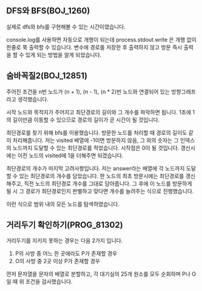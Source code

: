 ## DFS와 BFS(BOJ_1260)
실제로 dfs와 bfs를 구현해볼 수 있는 시간이였습니다.

console.log를 사용하면 자동으로 개행이 되는데 process.stdout.write 은 개행 없이 한줄로 쭉 출력할 수 있습니다. 변수에 경로를 저장한 후 출력하지 않고 방문 즉시 출력을 할 수 있게 되는 방법을 알게 되었습니다.

## 숨바꼭질2(BOJ_12851)
주어진 조건을 n번 노드가 (n + 1), (n - 1), (n * 2)번 노드와 연결되어 있는 방향그래프라고 생각했습니다.

시작 노드와 목적지가 주어지고 최단경로의 길이와 그 개수를 파악하면 됩니다. 1초에 1의 길이만큼 이동할 수 있으므로 경로의 길이가 곧 시간이 될 것입니다.

최단경로를 찾기 위해 bfs를 이용했습니다. 방문한 노드를 처리할 때 경로의 길이도 같이 처리해줍니다. 저는 visited 배열에 -1이면 방문하지 않음, 그 외의 숫자는 그 인덱스의 노드까지 도달할 수 있는 최단경로를 적었습니다. 시작점은 0이 될 것입니다. 갱신시에는 이전 노드의 visited에 1을 더해주면 되겠습니다.

최단경로의 개수가 마지막 고려사항입니다. 저는 answer라는 배열에 각 노드까지 도달할 수 있는 최단경로의 개수를 담았습니다. 한 노드의 최초 방문시에는 최단경로를 갱신해주고, 직전 노드의 최단경로 개수를 그대로 담아줍니다. 그 후에 이 노드를 방문하게 될 시 그 경로가 최단경로인지 판별하고 맞다면 개수를 늘려주는 식으로 진행했습니다.

이런 식으로 범위 내의 모든 노드를 탐색하였습니다. 

## 거리두기 확인하기(PROG_81302)
거리두기를 지키지 못하는 경우는 다음 2가지 입니다.

1. P의 사방 중 어느 한 곳에라도 P가 존재할 경우
2. O의 사방 중 2곳 이상 P가 존재할 경우

먼저 문자열을 문자의 배열로 분할하고, 각 대기실의 25개 원소를 모두 순회하며 P나 O일 때 위 조건을 검사했습니다.

